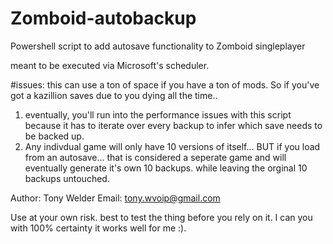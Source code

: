 # Zomboid-autobackup
Powershell script to add autosave functionality to Zomboid singleplayer

meant to be executed via Microsoft's scheduler.

#issues:
this can use a ton of space if you have a ton of mods.  So if you've got a kazillion saves due to you dying all the time..
1. eventually, you'll run into the performance issues with this script because it has to iterate over every backup to infer which save needs to be backed up.
2. Any indivdual game will only have 10 versions of itself... BUT if you load from an autosave... that is considered a seperate game and will eventually generate it's own 10 backups. while leaving the orginal 10 backups untouched.

Author: Tony Welder
Email: tony.wvoip@gmail.com

Use at your own risk.  best to test the thing before you rely on it.  I can you with 100% certainty it works well for me :).
